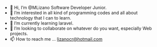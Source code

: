- 👋 Hi, I’m @MLizano Software Developer Junior.
- 👀 I’m interested in all kind of programming codes and all about technology that I can to learn.
- 🌱 I’m currently learning laravel.
- 💞️ I’m looking to collaborate on whatever do you want, especially Web projects.
- 📫 How to reach me ...  lizanocr@hotmail.com

<!---
MLizano/MLiza-++
no is a ✨ special ✨ repository because its `README.md` (this file) appears on your GitHub profile.
You can click the Preview link to take a look at your changes.
--->

